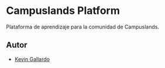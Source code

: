 # Campuslands Platform

Plataforma de aprendizaje para la comunidad de Campuslands.

## Autor
- [Kevin Gallardo](https://github.com/Kevin2606)